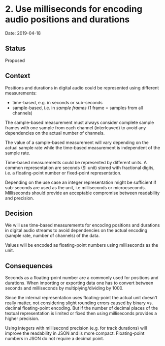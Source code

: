 <!-- SPDX-FileCopyrightText: Copyright (C) 2018-2022 Uwe Klotz <uwedotklotzatgmaildotcom> et al. -->
<!-- SPDX-License-Identifier: AGPL-3.0-or-later -->

# 2. Use milliseconds for encoding audio positions and durations

Date: 2019-04-18

## Status

Proposed

## Context

Positions and durations in digital audio could be represented using different
measurements:

* time-based, e.g. in seconds or sub-seconds
* sample-based, i.e. in *sample frames* (1 frame = samples from all channels)

The sample-based measurement must always consider complete sample frames with
one sample from each channel (interleaved) to avoid any dependencies on the
actual number of channels.

The value of a sample-based measurement will vary depending on the actual sample
rate while the time-based measurement is independent of the sample rate.

Time-based measurements could be represented by different units. A common
representation are seconds (SI unit) stored with fractional digits, i.e.
a floating-point number or fixed-point representation.

Depending on the use case an integer representation might be sufficient
if sub-seconds are used as the unit, i.e milliseconds or microcseconds.
Milliseconds should provide an acceptable compromise between readability
and precision.

## Decision

We will use time-based measurements for encoding positions and durations in
digital audio streams to avoid dependencies on the actual encoding (sample rate,
number of channels) of the data.

Values will be encoded as floating-point numbers using milliseconds as the unit.

## Consequences

Seconds as a floating-point number are a commonly used for positions and durations.
When importing or exporting data one has to convert between seconds and milliseconds
by multiplying/dividing by 1000.

Since the internal representation uses floating-point the actual unit doesn't really
matter, not considering slight rounding errors caused by binary vs. decimal
floating-point encoding. But if the number of decimal places of the textual
representation is limited or fixed then using milliseconds provides a higher
precision.

Using integers with millisecond precision (e.g. for track durations) will improve
the readability in JSON and is more compact. Floating-point numbers in JSON do not
require a decimal point.
